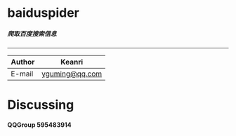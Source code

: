 # baiduspider
##### 爬取百度搜索信息

****
|Author|Keanri|
|---|---
|E-mail|yguming@qq.com


# Discussing
#### QQGroup 595483914
